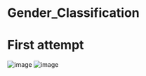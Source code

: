 # Gender_Classification

# First attempt
![image](https://user-images.githubusercontent.com/33619392/73286009-94f87c00-41ff-11ea-8961-07e12be0edc2.png)
      ![image](https://user-images.githubusercontent.com/33619392/73286058-a5a8f200-41ff-11ea-8afa-c45802c6a095.png)

